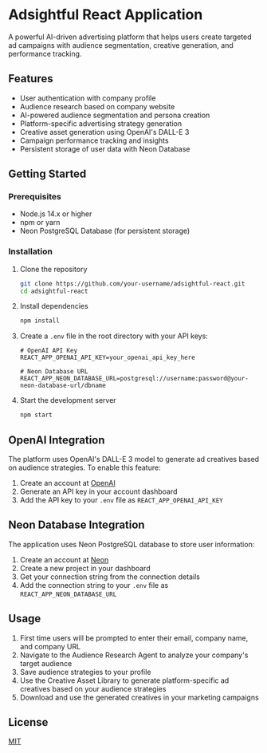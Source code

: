 # Adsightful React Application

A powerful AI-driven advertising platform that helps users create targeted ad campaigns with audience segmentation, creative generation, and performance tracking.

## Features

- User authentication with company profile
- Audience research based on company website
- AI-powered audience segmentation and persona creation
- Platform-specific advertising strategy generation
- Creative asset generation using OpenAI's DALL-E 3
- Campaign performance tracking and insights
- Persistent storage of user data with Neon Database

## Getting Started

### Prerequisites

- Node.js 14.x or higher
- npm or yarn
- Neon PostgreSQL Database (for persistent storage)

### Installation

1. Clone the repository
   ```bash
   git clone https://github.com/your-username/adsightful-react.git
   cd adsightful-react
   ```

2. Install dependencies
   ```bash
   npm install
   ```

3. Create a `.env` file in the root directory with your API keys:
   ```
   # OpenAI API Key
   REACT_APP_OPENAI_API_KEY=your_openai_api_key_here
   
   # Neon Database URL
   REACT_APP_NEON_DATABASE_URL=postgresql://username:password@your-neon-database-url/dbname
   ```

4. Start the development server
   ```bash
   npm start
   ```

## OpenAI Integration

The platform uses OpenAI's DALL-E 3 model to generate ad creatives based on audience strategies. To enable this feature:

1. Create an account at [OpenAI](https://platform.openai.com/)
2. Generate an API key in your account dashboard
3. Add the API key to your `.env` file as `REACT_APP_OPENAI_API_KEY`

## Neon Database Integration

The application uses Neon PostgreSQL database to store user information:

1. Create an account at [Neon](https://neon.tech)
2. Create a new project in your dashboard
3. Get your connection string from the connection details
4. Add the connection string to your `.env` file as `REACT_APP_NEON_DATABASE_URL`

## Usage

1. First time users will be prompted to enter their email, company name, and company URL
2. Navigate to the Audience Research Agent to analyze your company's target audience
3. Save audience strategies to your profile
4. Use the Creative Asset Library to generate platform-specific ad creatives based on your audience strategies
5. Download and use the generated creatives in your marketing campaigns

## License

[MIT](LICENSE)
